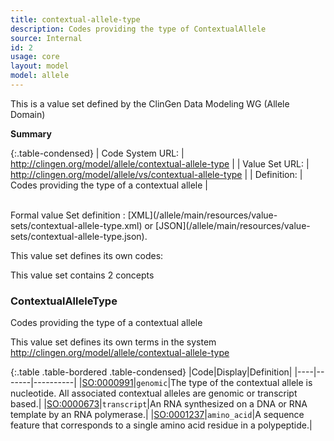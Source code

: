 ```yaml
---
title: contextual-allele-type
description: Codes providing the type of ContextualAllele
source: Internal
id: 2
usage: core
layout: model
model: allele
---
```


This is a value set defined by the ClinGen Data Modeling WG (Allele Domain)

__Summary__

{:.table-condensed}
| Code System URL:  | http://clingen.org/model/allele/contextual-allele-type |
| Value Set URL:  | http://clingen.org/model/allele/vs/contextual-allele-type |
| Definition: | Codes providing the type of a contextual allele |

<br/>
Formal value Set definition : [XML](/allele/main/resources/value-sets/contextual-allele-type.xml) or [JSON](/allele/main/resources/value-sets/contextual-allele-type.json).

This value set defines its own codes:

This value set contains 2 concepts

### ContextualAlleleType
Codes providing the type of a contextual allele 

This value set defines its own terms in the system http://clingen.org/model/allele/contextual-allele-type

{:.table .table-bordered .table-condensed}
|Code|Display|Definition|
|----|-------|----------|
|[SO:0000991](http://www.sequenceontology.org/browser/current_svn/term/SO:0000991)|`genomic`|The type of the contextual allele is nucleotide. All associated contextual alleles are genomic or transcript based.|
|[SO:0000673](http://www.sequenceontology.org/browser/current_svn/term/SO:0000673)|`transcript`|An RNA synthesized on a DNA or RNA template by an RNA polymerase.|
|[SO:0001237](http://www.sequenceontology.org/browser/current_svn/term/SO:0001237)|`amino_acid`|A sequence feature that corresponds to a single amino acid residue in a polypeptide.|

<br/>
